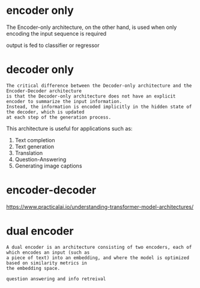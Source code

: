
# encoder only

The Encoder-only architecture, on the other hand, is used when only encoding the input sequence is required

output is fed to classifier or regressor

# decoder only

```
The critical difference between the Decoder-only architecture and the Encoder-Decoder architecture 
is that the Decoder-only architecture does not have an explicit encoder to summarize the input information. 
Instead, the information is encoded implicitly in the hidden state of the decoder, which is updated 
at each step of the generation process.
```

This architecture is useful for applications such as:

1. Text completion
2. Text generation
3. Translation
4. Question-Answering
5. Generating image captions

# encoder-decoder


https://www.practicalai.io/understanding-transformer-model-architectures/


# dual encoder 

```
A dual encoder is an architecture consisting of two encoders, each of which encodes an input (such as
a piece of text) into an embedding, and where the model is optimized based on similarity metrics in
the embedding space.

question answering and info retreival
```
